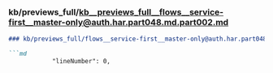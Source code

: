 ### kb/previews_full/kb__previews_full__flows__service-first__master-only@auth.har.part048.md.part002.md

```md
### kb/previews_full/flows__service-first__master-only@auth.har.part048.md (part 002)

```md
            "lineNumber": 0,
                                    
```

```

```
